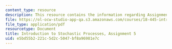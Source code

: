 ```yaml
---
content_type: resource
description: This resource contains the information regarding Assignment 5.
file: https://ol-ocw-studio-app-qa.s3.amazonaws.com/courses/18-445-introduction-to-stochastic-processes-spring-2015/e5bd55b2221c5d2c5047bf8a96981e7c_MIT18_445S15_homework5.pdf
file_type: application/pdf
resourcetype: Document
title: Introduction to Stochastic Processes, Assignment 5
uid: e5bd55b2-221c-5d2c-5047-bf8a96981e7c
---
```

